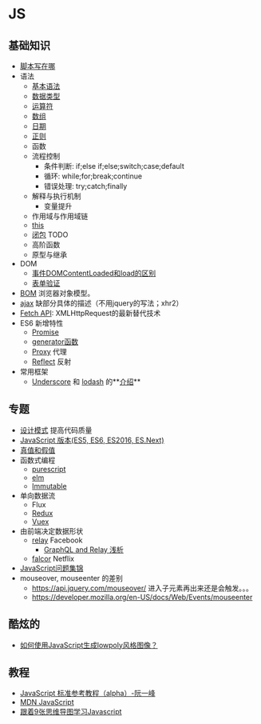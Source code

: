 # JS
## 基础知识
* [脚本写在哪](place.md)
* 语法
  * [基本语法](grammar/basic)
  * [数据类型](grammar/types)
  * [运算符](grammar/operator)
  * [数组](grammar/array)
  * [日期](grammar/date)
  * [正则](grammar/regex)
  * 函数
  * 流程控制
    * 条件判断: if;else if;else;switch;case;default
    * 循环: while;for;break;continue
    * 错误处理: try;catch;finally
  * 解释与执行机制
    * 变量提升
  * 作用域与作用域链
  * [this](grammar/this)
  * [闭包](closure) TODO
  * 高阶函数
  * 原型与继承
* DOM
  * [事件DOMContentLoaded和load的区别](dom-content-loaded-vs-load.md)
  * [表单验证](valid-input)
* [BOM](BOM) 浏览器对象模型。
* [ajax](ajax.md) 缺部分具体的描述（不用jquery的写法；xhr2）
* [Fetch API](fetch-api): XMLHttpRequest的最新替代技术
* ES6 新增特性
  * [Promise](promise)
  * [generator函数](generator)
  * [Proxy](proxy) 代理
  * [Reflect](reflect) 反射
* 常用框架
  * [Underscore](http://underscorejs.org/) 和 [lodash](https://lodash.com/) 的**[介绍](underscore-and-lodash)**

## 专题
* [设计模式](pattern) 提高代码质量
* [JavaScript 版本(ES5, ES6, ES2016, ES.Next)](ECMAScript)
* [真值和假值](truey-falsey)
* 函数式编程
  * [purescript](http://www.purescript.org/)
  * [elm](http://elm-lang.org/)
  * [Immutable](https://facebook.github.io/immutable-js/)
* 单向数据流
  * Flux
  * [Redux](http://redux.js.org/)
  * [Vuex](https://github.com/vuejs/vuex)
* 由前端决定数据形状
  * [relay](https://github.com/facebook/relay) Facebook
    * [GraphQL and Relay 浅析](http://zhuanlan.zhihu.com/purerender/20638731)
  * [falcor](https://github.com/Netflix/falcor) Netflix
* [JavaScript问题集锦](https://github.com/creeperyang/blog/issues/2)
* mouseover,  mouseenter  的差别
  * https://api.jquery.com/mouseover/ 进入子元素再出来还是会触发。。。
  * https://developer.mozilla.org/en-US/docs/Web/Events/mouseenter

## 酷炫的
* [如何使用JavaScript生成lowpoly风格图像？](https://www.zhihu.com/question/29856775)

## 教程
* [JavaScript 标准参考教程（alpha）-阮一峰](http://javascript.ruanyifeng.com/)
* [MDN JavaScript](https://developer.mozilla.org/zh-CN/docs/Web/JavaScript)
* [跟着9张思维导图学习Javascript](http://www.cnblogs.com/coco1s/p/3953653.html)

